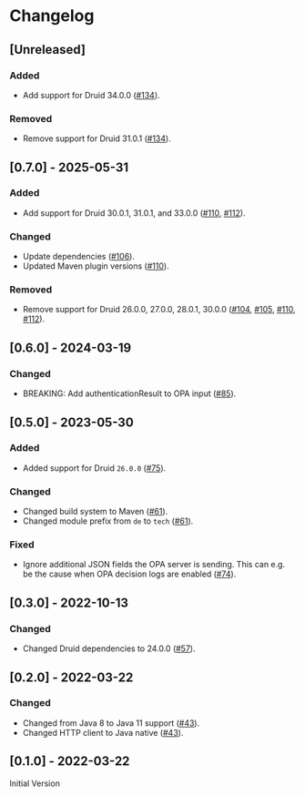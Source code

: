 # Changelog

## [Unreleased]

### Added

- Add support for Druid 34.0.0 ([#134]).

### Removed

- Remove support for Druid 31.0.1 ([#134]).

[#134]: https://github.com/stackabletech/druid-opa-authorizer/pull/134

## [0.7.0] - 2025-05-31

### Added

- Add support for Druid 30.0.1, 31.0.1, and 33.0.0 ([#110], [#112]).

### Changed

- Update dependencies ([#106]).
- Updated Maven plugin versions ([#110]).

### Removed

- Remove support for Druid 26.0.0, 27.0.0, 28.0.1, 30.0.0 ([#104], [#105], [#110], [#112]).

[#104]: https://github.com/stackabletech/druid-opa-authorizer/pull/104
[#105]: https://github.com/stackabletech/druid-opa-authorizer/pull/105
[#106]: https://github.com/stackabletech/druid-opa-authorizer/pull/106
[#110]: https://github.com/stackabletech/druid-opa-authorizer/pull/110
[#112]: https://github.com/stackabletech/druid-opa-authorizer/pull/112

## [0.6.0] - 2024-03-19

### Changed

- BREAKING: Add authenticationResult to OPA input ([#85]).

[#85]: https://github.com/stackabletech/druid-opa-authorizer/pull/85

## [0.5.0] - 2023-05-30

### Added

- Added support for Druid `26.0.0` ([#75]).

### Changed

- Changed build system to Maven ([#61]).
- Changed module prefix from `de` to `tech` ([#61]).

### Fixed

- Ignore additional JSON fields the OPA server is sending. This can e.g. be the cause when OPA decision logs are enabled ([#74]).

[#61]: https://github.com/stackabletech/druid-opa-authorizer/pull/61
[#74]: https://github.com/stackabletech/druid-opa-authorizer/pull/74
[#75]: https://github.com/stackabletech/druid-opa-authorizer/pull/75

## [0.3.0] - 2022-10-13

### Changed

- Changed Druid dependencies to 24.0.0 ([#57]).

[#57]: https://github.com/stackabletech/druid-opa-authorizer/pull/57

## [0.2.0] - 2022-03-22

### Changed

- Changed from Java 8 to Java 11 support ([#43]).
- Changed HTTP client to Java native ([#43]).

[#43]: https://github.com/stackabletech/druid-opa-authorizer/pull/43

## [0.1.0] - 2022-03-22

Initial Version
